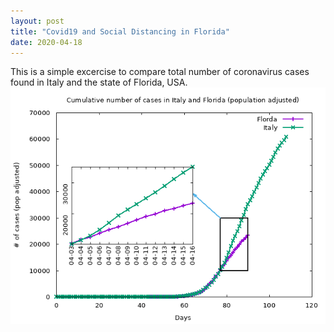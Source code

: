 ```yaml
---
layout: post
title: "Covid19 and Social Distancing in Florida"
date: 2020-04-18
---
```


This is a simple excercise to compare total number of coronavirus cases found in Italy and the state of Florida, USA.
![covid19 cumilative cases](covid19.png)
